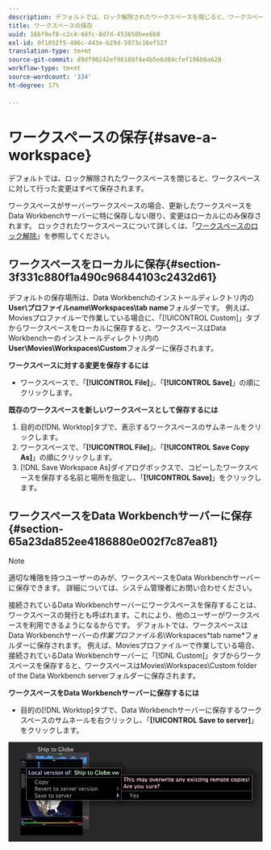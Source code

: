 ```yaml
---
description: デフォルトでは、ロック解除されたワークスペースを閉じると、ワークスペースに対して行った変更はすべて保存されます。
title: ワークスペースの保存
uuid: 166f9ef8-c2c4-4dfc-8d7d-453650bee6b8
exl-id: 0f1052f5-496c-443e-b29d-5973c16ef527
translation-type: tm+mt
source-git-commit: d9df90242ef96188f4e4b5e6d04cfef196b0a628
workflow-type: tm+mt
source-wordcount: '334'
ht-degree: 17%

---
```


# ワークスペースの保存{#save-a-workspace}

デフォルトでは、ロック解除されたワークスペースを閉じると、ワークスペースに対して行った変更はすべて保存されます。

ワークスペースがサーバーワークスペースの場合、更新したワークスペースをData Workbenchサーバーに特に保存しない限り、変更はローカルにのみ保存されます。 ロックされたワークスペースについて詳しくは、「[ワークスペースのロック解除](../../../home/c-get-started/c-work-worksp/c-unlock-wksp.md#concept-18ada952aecf45c79a806b31b294023e)」を参照してください。

## ワークスペースをローカルに保存{#section-3f331c880f1a490c96844103c2432d61}

デフォルトの保存場所は、Data Workbenchのインストールディレクトリ内の&#x200B;**User\プロファイルname\Workspaces\tab name**&#x200B;フォルダーです。 例えば、Moviesプロファイルーで作業している場合に、「[!UICONTROL Custom]」タブからワークスペースをローカルに保存すると、ワークスペースはData Workbenchーのインストールディレクトリ内の&#x200B;**User\Movies\Workspaces\Custom**&#x200B;フォルダーに保存されます。

**ワークスペースに対する変更を保存するには**

* ワークスペースで、「**[!UICONTROL File]**」、「**[!UICONTROL Save]**」の順にクリックします。

**既存のワークスペースを新しいワークスペースとして保存するには**

1. 目的の[!DNL Worktop]タブで、表示するワークスペースのサムネールをクリックします。
1. ワークスペースで、「**[!UICONTROL File]**」、「**[!UICONTROL Save Copy As]**」の順にクリックします。
1. [!DNL Save Workspace As]ダイアログボックスで、コピーしたワークスペースを保存する名前と場所を指定し、「**[!UICONTROL Save]**」をクリックします。

## ワークスペースをData Workbenchサーバーに保存{#section-65a23da852ee4186880e002f7c87ea81}

>[!NOTE]
>
>適切な権限を持つユーザーのみが、ワークスペースをData Workbenchサーバーに保存できます。 詳細については、システム管理者にお問い合わせください。

接続されているData Workbenchサーバーにワークスペースを保存することは、ワークスペースの発行とも呼ばれます。これにより、他のユーザーがワークスペースを利用できるようになるからです。 デフォルトでは、ワークスペースはData Workbenchサーバーの&#x200B;*作業プロファイル名*\Workspaces\*tab name*フォルダーに保存されます。 例えば、Moviesプロファイルーで作業している場合、接続されているData Workbenchサーバーに「[!DNL Custom]」タブからワークスペースを保存すると、ワークスペースはMovies\Workspaces\Custom folder of the Data Workbench serverフォルダーに保存されます。

**ワークスペースをData Workbenchサーバーに保存するには**

* 目的の[!DNL Worktop]タブで、Data Workbenchサーバーに保存するワークスペースのサムネールを右クリックし、「**[!UICONTROL Save to server]**」をクリックします。

![](assets/mnu_workspaceManager_SaveToServerwksp.png)
